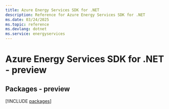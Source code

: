 ```yaml
---
title: Azure Energy Services SDK for .NET
description: Reference for Azure Energy Services SDK for .NET
ms.date: 03/24/2025
ms.topic: reference
ms.devlang: dotnet
ms.service: energyservices
---
```

# Azure Energy Services SDK for .NET - preview
## Packages - preview
[!INCLUDE [packages](energy-services-index.md)]